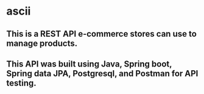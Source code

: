 # ascii
## This is a REST API e-commerce stores can use to manage products. 
## This API was built using Java, Spring boot, Spring data JPA, Postgresql, and Postman for API testing.
